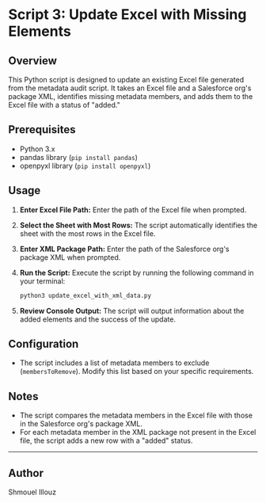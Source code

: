 # Script 3: Update Excel with Missing Elements

## Overview

This Python script is designed to update an existing Excel file generated from the metadata audit script. It takes an Excel file and a Salesforce org's package XML, identifies missing metadata members, and adds them to the Excel file with a status of "added."

## Prerequisites

- Python 3.x
- pandas library (`pip install pandas`)
- openpyxl library (`pip install openpyxl`)

## Usage

1. **Enter Excel File Path:**
   Enter the path of the Excel file when prompted.

2. **Select the Sheet with Most Rows:**
   The script automatically identifies the sheet with the most rows in the Excel file.

3. **Enter XML Package Path:**
   Enter the path of the Salesforce org's package XML when prompted.

4. **Run the Script:**
   Execute the script by running the following command in your terminal:

   ```bash
   python3 update_excel_with_xml_data.py
   ```

5. **Review Console Output:**
   The script will output information about the added elements and the success of the update.

## Configuration

- The script includes a list of metadata members to exclude (`membersToRemove`). Modify this list based on your specific requirements.

## Notes

- The script compares the metadata members in the Excel file with those in the Salesforce org's package XML.
- For each metadata member in the XML package not present in the Excel file, the script adds a new row with a "added" status.


---

## Author

Shmouel Illouz
